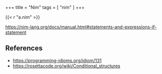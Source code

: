 +++
title = "Nim"
tags = [ "nim" ]
+++

{{< r "a.nim" >}}

<https://nim-lang.org/docs/manual.html#statements-and-expressions-if-statement>

## References

- <https://programming-idioms.org/idiom/131>
- <https://rosettacode.org/wiki/Conditional_structures>
